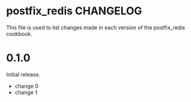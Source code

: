 # postfix_redis CHANGELOG

This file is used to list changes made in each version of the postfix_redis cookbook.

# 0.1.0

Initial release.

- change 0
- change 1

